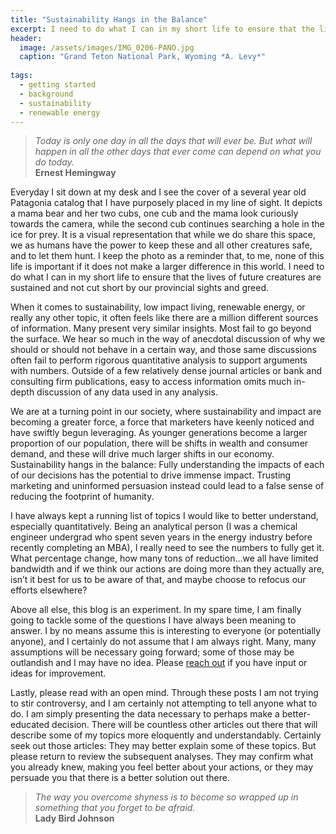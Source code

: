 ```yaml
---
title: "Sustainability Hangs in the Balance"
excerpt: I need to do what I can in my short life to ensure that the lives of future creatures are sustained and not cut short by our provincial sights and greed. 
header:
  image: /assets/images/IMG_0206-PANO.jpg
  caption: "Grand Teton National Park, Wyoming *A. Levy*"
  
tags: 
  - getting started
  - background
  - sustainability
  - renewable energy
---
```


>*Today is only one day in all the days that will ever be. But what will happen in all the other days that ever come can depend on what you do today.* <br>**Ernest Hemingway**

Everyday I sit down at my desk and I see the cover of a several year old Patagonia catalog that I have purposely placed in my line of sight. It depicts a mama bear and her two cubs, one cub and the mama look curiously towards the camera, while the second cub continues searching a hole in the ice for prey. It is a visual representation that while we do share this space, we as humans have the power to keep these and all other creatures safe, and to let them hunt. I keep the photo as a reminder that, to me, none of this life is important if it does not make a larger difference in this world. I need to do what I can in my short life to ensure that the lives of future creatures are sustained and not cut short by our provincial sights and greed. 

When it comes to sustainability, low impact living, renewable energy, or really any other topic, it often feels like there are a million different sources of information. Many present very similar insights. Most fail to go beyond the surface. We hear so much in the way of anecdotal discussion of why we should or should not behave in a certain way, and those same discussions often fail to perform rigorous quantitative analysis to support arguments with numbers. Outside of a few relatively dense journal articles or bank and consulting firm publications, easy to access information omits much in-depth discussion of any data used in any analysis.

We are at a turning point in our society, where sustainability and impact are becoming a greater force, a force that marketers have keenly noticed and have swiftly begun leveraging. As younger generations become a larger proportion of our population, there will be shifts in wealth and consumer demand, and these will drive much larger shifts in our economy. Sustainability hangs in the balance: Fully understanding the impacts of each of our decisions has the potential to drive immense impact. Trusting marketing and uninformed persuasion instead could lead to a false sense of reducing the footprint of humanity.

I have always kept a running list of topics I would like to better understand, especially quantitatively. Being an analytical person (I was a chemical engineer undergrad who spent seven years in the energy industry before recently completing an MBA), I really need to see the numbers to fully get it. What percentage change, how many tons of reduction...we all have limited bandwidth and if we think our actions are doing more than they actually are, isn’t it best for us to be aware of that, and maybe choose to refocus our efforts elsewhere?

Above all else, this blog is an experiment. In my spare time, I am finally going to tackle some of the questions I have always been meaning to answer. I by no means assume this is interesting to everyone (or potentially anyone), and I certainly do not assume that I am always right. Many, many assumptions will be necessary going forward; some of those may be outlandish and I may have no idea. Please [reach out](mailto:sustainabilityinthebalance@gmail.com) if you have input or ideas for improvement.

Lastly, please read with an open mind. Through these posts I am not trying to stir controversy, and I am certainly not attempting to tell anyone what to do. I am simply presenting the data necessary to perhaps make a better-educated decision. There will be countless other articles out there that will describe some of my topics more eloquently and understandably. Certainly seek out those articles: They may better explain some of these topics. But please return to review the subsequent analyses. They may confirm what you already knew, making you feel better about your actions, or they may persuade you that there is a better solution out there. 

>*The way you overcome shyness is to become so wrapped up in something that you forget to be afraid.*
<br>**Lady Bird Johnson**

